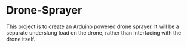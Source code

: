 # Drone-Sprayer
This project is to create an Arduino powered drone sprayer. 
It will be a separate underslung load on the drone, rather than interfacing with the drone itself.

